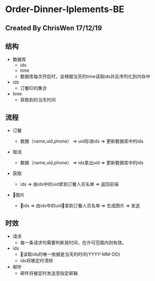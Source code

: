 # Order-Dinner-Iplements-BE

Created By ChrisWen 17/12/19
---

## 结构
+ 数据库
  + ids
  + time
  + 数据库每次开启时，会根据当天的time读取ids并反序列化到内存中
+ ids
  + 订餐ID的集合
+ time
  + 获取到的当天时间

## 流程
+ 订餐
  + 数据（name,uid,phone） => uid存进ids => 更新数据库中的ids

+ 取消
  + 数据（name,uid,phone） => ids拿出uid => 更新数据库中的ids

+ 获取
  + ids => 由ids中的uid拿到订餐人员名单 => 返回前端

+ 图片
  + ids => 由ids中的uid拿到订餐人员名单 => 生成图片 => 发送

## 时效
  + 请求
    + 每一条请求均需要判断其时间，在许可范围内则有效。
  + ids
    + 读取ids的唯一依据是当天的时间(YYYY-MM-DD)
    + ids将被定时清除
  + 邮件
    + 邮件将被定时发送至指定邮箱

